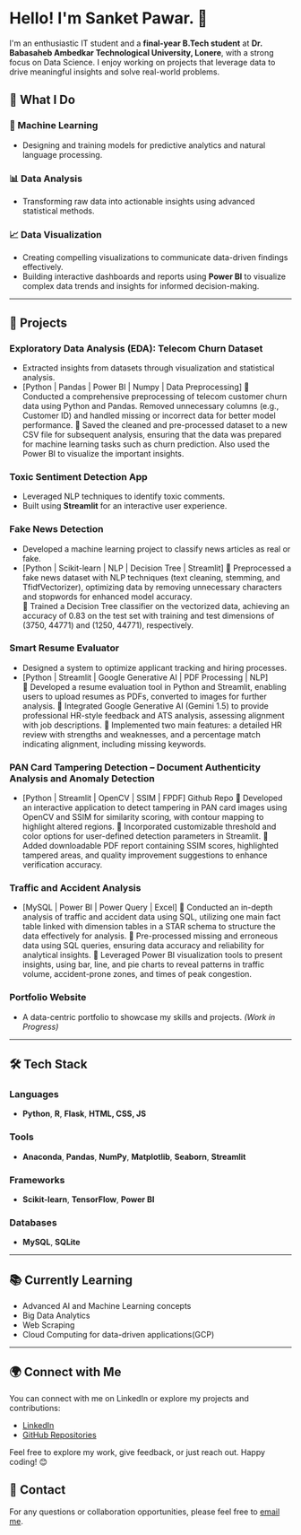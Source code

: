 # Hello! I'm Sanket Pawar. 👋

I'm an enthusiastic IT student and a **final-year B.Tech student** at **Dr. Babasaheb Ambedkar Technological University, Lonere**, with a strong focus on Data Science. I enjoy working on projects that leverage data to drive meaningful insights and solve real-world problems.

## 🚀 What I Do

### 🤖 Machine Learning
- Designing and training models for predictive analytics and natural language processing.

### 📊 Data Analysis
- Transforming raw data into actionable insights using advanced statistical methods.

### 📈 Data Visualization
- Creating compelling visualizations to communicate data-driven findings effectively.
- Building interactive dashboards and reports using **Power BI** to visualize complex data trends and insights for informed decision-making.

---

## 🔭 Projects

### Exploratory Data Analysis (EDA): Telecom Churn Dataset
- Extracted insights from datasets through visualization and statistical analysis.
- [Python | Pandas | Power BI | Numpy | Data Preprocessing] 
 Conducted a comprehensive preprocessing of telecom customer churn data using Python and Pandas. Removed unnecessary 
columns (e.g., Customer ID) and handled missing or incorrect data for better model performance. 
 Saved the cleaned and pre-processed dataset to a new CSV file for subsequent analysis, ensuring that the data was prepared 
for machine learning tasks such as churn prediction. Also used the Power BI to visualize the important insights.

### Toxic Sentiment Detection App
- Leveraged NLP techniques to identify toxic comments.
- Built using **Streamlit** for an interactive user experience.

### Fake News Detection
- Developed a machine learning project to classify news articles as real or fake.
- [Python | Scikit-learn | NLP | Decision Tree | Streamlit] 
 Preprocessed a fake news dataset with NLP techniques (text cleaning, stemming, and TfidfVectorizer), optimizing data by 
removing unnecessary characters and stopwords for enhanced model accuracy.  
 Trained a Decision Tree classifier on the vectorized data, achieving an accuracy of 0.83 on the test set with training and test 
dimensions of (3750, 44771) and (1250, 44771), respectively. 

### Smart Resume Evaluator
- Designed a system to optimize applicant tracking and hiring processes.
- [Python | Streamlit | Google Generative AI | PDF Processing | NLP]   
 Developed a resume evaluation tool in Python and Streamlit, enabling users to upload resumes as PDFs, converted to 
images for further analysis. 
 Integrated Google Generative AI (Gemini 1.5) to provide professional HR-style feedback and ATS analysis, assessing 
alignment with job descriptions. 
 Implemented two main features: a detailed HR review with strengths and weaknesses, and a percentage match indicating 
alignment, including missing keywords. 

### PAN Card Tampering Detection – Document Authenticity Analysis and Anomaly Detection
- [Python | Streamlit | OpenCV | SSIM | FPDF] Github Repo 
 Developed an interactive application to detect tampering in PAN card images using OpenCV and SSIM for similarity 
scoring, with contour mapping to highlight altered regions. 
 Incorporated customizable threshold and color options for user-defined detection parameters in Streamlit. 
 Added downloadable PDF report containing SSIM scores, highlighted tampered areas, and quality improvement suggestions 
to enhance verification accuracy.

### Traffic and Accident Analysis 
- [MySQL | Power BI | Power Query | Excel] 
 Conducted an in-depth analysis of traffic and accident data using SQL, utilizing one main fact table linked with dimension 
tables in a STAR schema to structure the data effectively for analysis. 
 Pre-processed missing and erroneous data using SQL queries, ensuring data accuracy and reliability for analytical insights. 
 Leveraged Power BI visualization tools to present insights, using bar, line, and pie charts to reveal patterns in traffic 
volume, accident-prone zones, and times of peak congestion. 

### Portfolio Website
- A data-centric portfolio to showcase my skills and projects. *(Work in Progress)*

---

## 🛠️ Tech Stack

### Languages
- **Python**, **R**, **Flask**, **HTML, CSS, JS**

### Tools
- **Anaconda**, **Pandas**, **NumPy**, **Matplotlib**, **Seaborn**, **Streamlit**

### Frameworks
- **Scikit-learn**, **TensorFlow**, **Power BI**

### Databases
- **MySQL**, **SQLite**

---

## 📚 Currently Learning
- Advanced AI and Machine Learning concepts
- Big Data Analytics
- Web Scraping
- Cloud Computing for data-driven applications(GCP)

---

## 🌍 Connect with Me

You can connect with me on LinkedIn or explore my projects and contributions:

- [LinkedIn](https://www.linkedin.com/in/sanket-pawar-5b6682286/)
- [GitHub Repositories](https://github.com/Sankkkett)

Feel free to explore my work, give feedback, or just reach out. Happy coding! 😊

## 📩 Contact

For any questions or collaboration opportunities, please feel free to [email me](mailto:sanket.pawar@example.com).




